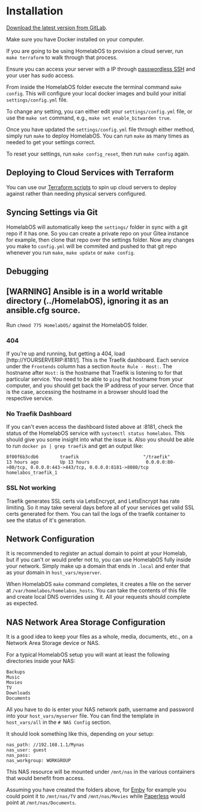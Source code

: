 # Installation

[Download the latest version from GitLab](https://gitlab.com/NickBusey/HomelabOS/tags).

Make sure you have Docker installed on your computer.

If you are going to be using HomelabOS to provision a cloud server, run
`make terraform` to walk through that process.

Ensure you can access your server with a IP through
[passwordless SSH](https://www.linuxbabe.com/linux-server/setup-passwordless-ssh-login)
and your user has sudo access.

From inside the HomelabOS folder execute the terminal command `make config`. This
will configure your local docker images and build your initial `settings/config.yml`
file.

To change any setting, you can either edit your `settings/config.yml` file, 
or use the `make set` command, e.g., `make set enable_bitwarden true`.

Once you have updated the `settings/config.yml` file through either method,
simply run `make` to deploy HomelabOS. You can run `make` as many times as
needed to get your settings correct.

To reset your settings, run `make config_reset`, then run `make config` again.

## Deploying to Cloud Services with Terraform

You can use our 
[Terraform scripts](https://gitlab.com/NickBusey/HomelabOS/blob/dev/docs/setup/terraform.md)
to spin up cloud servers to deploy against rather than needing
physical servers configured.

## Syncing Settings via Git

HomelabOS will automatically keep the `settings/` folder in sync with a git repo if it has one.
So you can create a private repo on your Gitea instance for example, then clone that repo over the
settings folder. Now any changes you make to `config.yml` will be commited and pushed to that git
repo whenever you run `make`, `make update` or `make config`.

## Debugging

## [WARNING] Ansible is in a world writable directory (../HomelabOS), ignoring it as an ansible.cfg source.

Run `chmod 775 HomelabOS/` against the HomelabOS folder.

### 404

If you're up and running, but getting a 404, load [http://YOURSERVERIP:8181/]. This is the Traefik dashboard.
Each service under the `Frontends` column has a section `Route Rule - Host:`. The hostname after `Host:` is the
hostname that Traefik is listening to for that particular service. You need to be able to `ping` that hostname
from your computer, and you should get back the IP address of your server. Once that is the case, accessing the
hostname in a browser should load the respective service.

### No Traefik Dashboard

If you can't even access the dashboard listed above at :8181, check the status of the HomelabOS service with
`systemctl status homelabos`. This should give you some insight into what the issue is. Also you should be able
to run `docker ps | grep traefik` and get an output like:

```
8f00f6b3cdb6        traefik                        "/traefik"               13 hours ago        Up 13 hours                     0.0.0.0:80->80/tcp, 0.0.0.0:443->443/tcp, 0.0.0.0:8181->8080/tcp           homelabos_traefik_1
```

### SSL Not working

Traefik generates SSL certs via LetsEncrypt, and LetsEncrypt has rate limiting. So it may take several days before
all of your services get valid SSL certs generated for them. You can tail the logs of the traefik container to see
the status of it's generation.

## Network Configuration

It is recommended to register an actual domain to point at your Homelab, but if you can't or would prefer not to, you can use HomelabOS fully inside your network. Simply make up a domain that ends in `.local` and enter that as your domain in `host_vars/myserver`.

When HomelabOS `make` command completes, it creates a file on the server at `/var/homelabos/homelabos_hosts`. You can take the contents of this file and create local DNS overrides using it. All your requests should complete as expected.

## NAS Network Area Storage Configuration

It is a good idea to keep your files as a whole, media, documents, etc., on a Network Area Storage device or NAS.

For a typical HomelabOS setup you will want at least the following directories inside your NAS:

```
Backups
Music
Movies
TV
Downloads
Documents
```

All you have to do is enter your NAS network path, username and password into your `host_vars/myserver` file. You can find the template in `host_vars/all` in the `# NAS Config` section.

It should look something like this, depending on your setup:

```
nas_path: //192.168.1.1/Mynas
nas_user: guest
nas_pass:
nas_workgroup: WORKGROUP
```

This NAS resource will be mounted under `/mnt/nas` in the various containers that would benefit from access.

Assuming you have created the folders above, for [Emby](/software/emby) for example you could point it to `/mnt/nas/TV` and `/mnt/nas/Movies` while [Paperless](/software/paperless) would point at `/mnt/nas/Documents`.
